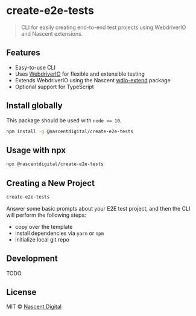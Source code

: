 # create-e2e-tests

> CLI for easily creating end-to-end test projects using WebdriverIO and Nascent extensions.


## Features

- Easy-to-use CLI
- Uses [WebdriverIO](https://webdriver.io/) for flexible and extensible testing
- Extends WebdriverIO using the Nascent [wdio-extend](https://github.com/nascentdigital/wdio-extend) package
- Optional support for TypeScript


## Install globally

This package should be used with `node >= 10`.

```bash
npm install -g @nascentdigital/create-e2e-tests
```

## Usage with npx

```bash
npx @nascentdigital/create-e2e-tests
```


## Creating a New Project

```bash
create-e2e-tests
```

Answer some basic prompts about your E2E test project, and then the CLI will perform the following steps:
- copy over the template
- install dependencies via `yarn` or `npm`
- initialize local git repo


## Development

TODO


## License

MIT © [Nascent Digital](https://github.com/nascentdigital)
